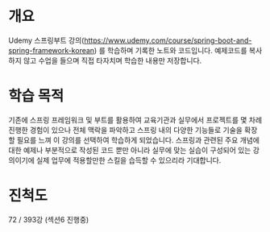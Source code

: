 # 개요
Udemy 스프링부트 강의(https://www.udemy.com/course/spring-boot-and-spring-framework-korean) 를 학습하며 기록한 노트와 코드입니다. 예제코드를 복사하지 않고 수업을 들으며 직접 타자치며 학습한 내용만 저장합니다.

# 학습 목적
기존에 스프링 프레임워크 및 부트를 활용하여 교육기관과 실무에서 프로젝트를 몇 차례 진행한 경험이 있으나 전체 맥락을 파악하고 스프링 내의 다양한 기능들로 기술을 확장할 필요를 느껴 이 강의를 선택하여 학습하게 되었습니다.
스프링과 관련된 주요 개념에 대한 예제나 부분적으로 작성된 코드 뿐만 아니라 실무에 맞는 실습이 구성되어 있는 강의이기에 실제 업무에 적용할만한 스킬을 습득할 수 있으리라 기대합니다.

# 진척도
72 / 393강 (섹션6 진행중)
